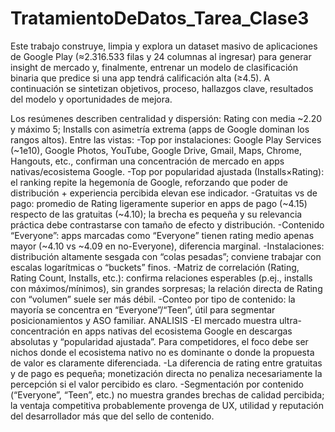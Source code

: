 # TratamientoDeDatos_Tarea_Clase3





























Este trabajo construye, limpia y explora un dataset masivo de aplicaciones de Google Play (≈2.316.533 filas y 24 columnas al ingresar) para generar insight de mercado y, finalmente, entrenar un modelo de clasificación binaria que predice si una app tendrá calificación alta (≥4.5). A continuación se sintetizan objetivos, proceso, hallazgos clave, resultados del modelo y oportunidades de mejora.

Los resúmenes describen centralidad y dispersión: Rating con media ~2.20 y máximo 5; Installs con asimetría extrema (apps de Google dominan los rangos altos). Entre las vistas:
-Top por instalaciones: Google Play Services (~1e10), Google Photos, YouTube, Google Drive, Gmail, Maps, Chrome, Hangouts, etc., confirman una concentración de mercado en apps nativas/ecosistema Google.
-Top por popularidad ajustada (Installs×Rating): el ranking repite la hegemonía de Google, reforzando que poder de distribución + experiencia percibida elevan ese indicador.
-Gratuitas vs de pago: promedio de Rating ligeramente superior en apps de pago (~4.15) respecto de las gratuitas (~4.10); la brecha es pequeña y su relevancia práctica debe contrastarse con tamaño de efecto y distribución.
-Contenido “Everyone”: apps marcadas como “Everyone” tienen rating medio apenas mayor (~4.10 vs ~4.09 en no-Everyone), diferencia marginal.
-Instalaciones: distribución altamente sesgada con “colas pesadas”; conviene trabajar con escalas logarítmicas o “buckets” finos.
-Matriz de correlación (Rating, Rating Count, Installs, etc.): confirma relaciones esperables (p.ej., installs con máximos/mínimos), sin grandes sorpresas; la relación directa de Rating con “volumen” suele ser más débil.
-Conteo por tipo de contenido: la mayoría se concentra en “Everyone”/“Teen”, útil para segmentar posicionamientos y ASO familiar.
ANALISIS
-El mercado muestra ultra-concentración en apps nativas del ecosistema Google en descargas absolutas y “popularidad ajustada”. Para competidores, el foco debe ser nichos donde el ecosistema nativo no es dominante o donde la propuesta de valor es claramente diferenciada.
-La diferencia de rating entre gratuitas y de pago es pequeña; monetización directa no penaliza necesariamente la percepción si el valor percibido es claro.
-Segmentación por contenido (“Everyone”, “Teen”, etc.) no muestra grandes brechas de calidad percibida; la ventaja competitiva probablemente provenga de UX, utilidad y reputación del desarrollador más que del sello de contenido.
